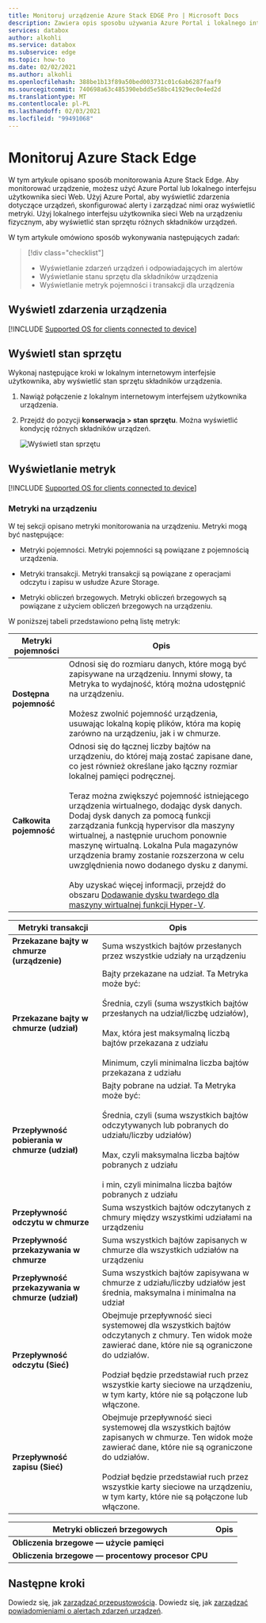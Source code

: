 ```yaml
---
title: Monitoruj urządzenie Azure Stack EDGE Pro | Microsoft Docs
description: Zawiera opis sposobu używania Azure Portal i lokalnego interfejsu użytkownika sieci Web do monitorowania Azure Stack EDGE Pro.
services: databox
author: alkohli
ms.service: databox
ms.subservice: edge
ms.topic: how-to
ms.date: 02/02/2021
ms.author: alkohli
ms.openlocfilehash: 388be1b13f89a50bed003731c01c6ab6287faaf9
ms.sourcegitcommit: 740698a63c485390ebdd5e58bc41929ec0e4ed2d
ms.translationtype: MT
ms.contentlocale: pl-PL
ms.lasthandoff: 02/03/2021
ms.locfileid: "99491068"
---
```

# <a name="monitor-your-azure-stack-edge-pro"></a>Monitoruj Azure Stack Edge

W tym artykule opisano sposób monitorowania Azure Stack Edge. Aby monitorować urządzenie, możesz użyć Azure Portal lub lokalnego interfejsu użytkownika sieci Web. Użyj Azure Portal, aby wyświetlić zdarzenia dotyczące urządzeń, skonfigurować alerty i zarządzać nimi oraz wyświetlić metryki. Użyj lokalnego interfejsu użytkownika sieci Web na urządzeniu fizycznym, aby wyświetlić stan sprzętu różnych składników urządzeń.

W tym artykule omówiono sposób wykonywania następujących zadań:

> [!div class="checklist"]
>
> * Wyświetlanie zdarzeń urządzeń i odpowiadających im alertów
> * Wyświetlanie stanu sprzętu dla składników urządzenia
> * Wyświetlanie metryk pojemności i transakcji dla urządzenia

## <a name="view-device-events"></a>Wyświetl zdarzenia urządzenia

[!INCLUDE [Supported OS for clients connected to device](../../includes/data-box-edge-gateway-view-device-events.md)]

## <a name="view-hardware-status"></a>Wyświetl stan sprzętu

Wykonaj następujące kroki w lokalnym internetowym interfejsie użytkownika, aby wyświetlić stan sprzętu składników urządzenia.

1. Nawiąż połączenie z lokalnym internetowym interfejsem użytkownika urządzenia.
2. Przejdź do pozycji **konserwacja > stan sprzętu**. Można wyświetlić kondycję różnych składników urządzeń.

    ![Wyświetl stan sprzętu](media/azure-stack-edge-monitor/view-hardware-status.png)

## <a name="view-metrics"></a>Wyświetlanie metryk

[!INCLUDE [Supported OS for clients connected to device](../../includes/data-box-edge-gateway-view-metrics.md)]

### <a name="metrics-on-your-device"></a>Metryki na urządzeniu

W tej sekcji opisano metryki monitorowania na urządzeniu. Metryki mogą być następujące:

* Metryki pojemności. Metryki pojemności są powiązane z pojemnością urządzenia.

* Metryki transakcji. Metryki transakcji są powiązane z operacjami odczytu i zapisu w usłudze Azure Storage.

* Metryki obliczeń brzegowych. Metryki obliczeń brzegowych są powiązane z użyciem obliczeń brzegowych na urządzeniu.

W poniższej tabeli przedstawiono pełną listę metryk:

|Metryki pojemności                     |Opis  |
|-------------------------------------|-------------|
|**Dostępna pojemność**               | Odnosi się do rozmiaru danych, które mogą być zapisywane na urządzeniu. Innymi słowy, ta Metryka to wydajność, którą można udostępnić na urządzeniu. <br></br>Możesz zwolnić pojemność urządzenia, usuwając lokalną kopię plików, która ma kopię zarówno na urządzeniu, jak i w chmurze.        |
|**Całkowita pojemność**                   | Odnosi się do łącznej liczby bajtów na urządzeniu, do której mają zostać zapisane dane, co jest również określane jako łączny rozmiar lokalnej pamięci podręcznej. <br></br> Teraz można zwiększyć pojemność istniejącego urządzenia wirtualnego, dodając dysk danych. Dodaj dysk danych za pomocą funkcji zarządzania funkcją hypervisor dla maszyny wirtualnej, a następnie uruchom ponownie maszynę wirtualną. Lokalna Pula magazynów urządzenia bramy zostanie rozszerzona w celu uwzględnienia nowo dodanego dysku z danymi. <br></br>Aby uzyskać więcej informacji, przejdź do obszaru [Dodawanie dysku twardego dla maszyny wirtualnej funkcji Hyper-V](https://www.youtube.com/watch?v=EWdqUw9tTe4). |

|Metryki transakcji              | Opis         |
|-------------------------------------|---------|
|**Przekazane bajty w chmurze (urządzenie)**    | Suma wszystkich bajtów przesłanych przez wszystkie udziały na urządzeniu        |
|**Przekazane bajty w chmurze (udział)**     | Bajty przekazane na udział. Ta Metryka może być: <br></br> Średnia, czyli (suma wszystkich bajtów przesłanych na udział/liczbę udziałów),  <br></br>Max, która jest maksymalną liczbą bajtów przekazana z udziału <br></br>Minimum, czyli minimalna liczba bajtów przekazana z udziału      |
|**Przepływność pobierania w chmurze (udział)**| Bajty pobrane na udział. Ta Metryka może być: <br></br> Średnia, czyli (suma wszystkich bajtów odczytywanych lub pobranych do udziału/liczby udziałów) <br></br> Max, czyli maksymalna liczba bajtów pobranych z udziału<br></br> i min, czyli minimalna liczba bajtów pobranych z udziału  |
|**Przepływność odczytu w chmurze**            | Suma wszystkich bajtów odczytanych z chmury między wszystkimi udziałami na urządzeniu     |
|**Przepływność przekazywania w chmurze**          | Suma wszystkich bajtów zapisanych w chmurze dla wszystkich udziałów na urządzeniu     |
|**Przepływność przekazywania w chmurze (udział)**  | Suma wszystkich bajtów zapisywana w chmurze z udziału/liczby udziałów jest średnia, maksymalna i minimalna na udział      |
|**Przepływność odczytu (Sieć)**           | Obejmuje przepływność sieci systemowej dla wszystkich bajtów odczytanych z chmury. Ten widok może zawierać dane, które nie są ograniczone do udziałów. <br></br>Podział będzie przedstawiał ruch przez wszystkie karty sieciowe na urządzeniu, w tym karty, które nie są połączone lub włączone.      |
|**Przepływność zapisu (Sieć)**       | Obejmuje przepływność sieci systemowej dla wszystkich bajtów zapisanych w chmurze. Ten widok może zawierać dane, które nie są ograniczone do udziałów. <br></br>Podział będzie przedstawiał ruch przez wszystkie karty sieciowe na urządzeniu, w tym karty, które nie są połączone lub włączone.          |

| Metryki obliczeń brzegowych              | Opis         |
|-------------------------------------|---------|
|**Obliczenia brzegowe — użycie pamięci**      |           |
|**Obliczenia brzegowe — procentowy procesor CPU**    |         |

## <a name="next-steps"></a>Następne kroki

Dowiedz się, jak [zarządzać przepustowością](azure-stack-edge-manage-bandwidth-schedules.md).
Dowiedz się, jak [zarządzać powiadomieniami o alertach zdarzeń urządzeń](azure-stack-edge-gpu-manage-device-event-alert-notifications.md).

